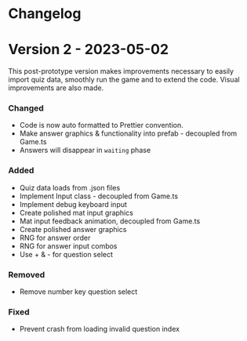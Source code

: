 # Changelog

# Version 2 - 2023-05-02

This post-prototype version makes improvements necessary to easily import quiz data, smoothly run the game and to extend the code. Visual improvements are also made.

### Changed

- Code is now auto formatted to Prettier convention.
- Make answer graphics & functionality into prefab - decoupled from Game.ts
- Answers will disappear in `waiting` phase

### Added

- Quiz data loads from .json files
- Implement Input class - decoupled from Game.ts
- Implement debug keyboard input
- Create polished mat input graphics
- Mat input feedback animation, decoupled from Game.ts
- Create polished answer graphics
- RNG for answer order
- RNG for answer input combos
- Use + & - for question select

### Removed

- Remove number key question select

### Fixed

- Prevent crash from loading invalid question index